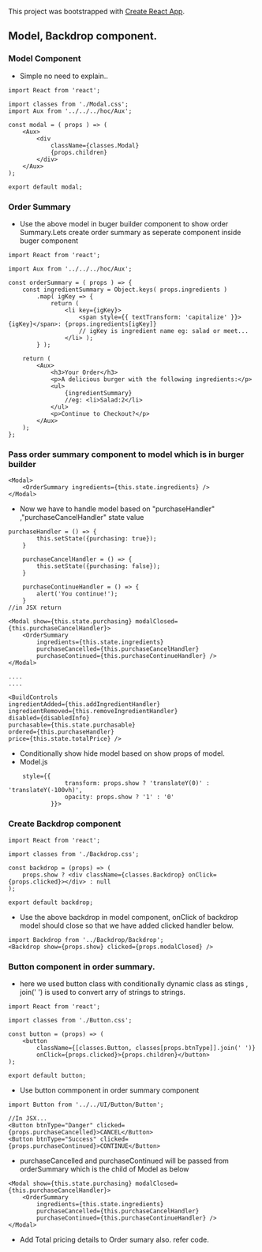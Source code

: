 This project was bootstrapped with [Create React App](https://github.com/facebook/create-react-app).

## Model, Backdrop component.
### Model Component
* Simple no need to explain..
```
import React from 'react';

import classes from './Modal.css';
import Aux from '../../../hoc/Aux';

const modal = ( props ) => (
    <Aux>
        <div
            className={classes.Modal}
            {props.children}
        </div>
    </Aux>
);

export default modal;
```
### Order Summary 

* Use the above model in buger builder component to show order Summary.Lets create order summary as seperate component inside buger component
```
import React from 'react';

import Aux from '../../../hoc/Aux';

const orderSummary = ( props ) => {
    const ingredientSummary = Object.keys( props.ingredients )
        .map( igKey => {
            return (
                <li key={igKey}>
                    <span style={{ textTransform: 'capitalize' }}>{igKey}</span>: {props.ingredients[igKey]}
                    // igKey is ingredient name eg: salad or meet...
                </li> );
        } );

    return (
        <Aux>
            <h3>Your Order</h3>
            <p>A delicious burger with the following ingredients:</p>
            <ul>
                {ingredientSummary}
                //eg: <li>Salad:2</li>
            </ul>
            <p>Continue to Checkout?</p>
        </Aux>
    );
};
```
### Pass order summary component to model which is in burger builder
```
<Modal>
    <OrderSummary ingredients={this.state.ingredients} />
</Modal>
```
* Now we have to handle model based on "purchaseHandler" ,"purchaseCancelHandler" state value
```
purchaseHandler = () => {
        this.setState({purchasing: true});
    }

    purchaseCancelHandler = () => {
        this.setState({purchasing: false});
    }

    purchaseContinueHandler = () => {
        alert('You continue!');
    }
//in JSX return

<Modal show={this.state.purchasing} modalClosed={this.purchaseCancelHandler}>
    <OrderSummary 
        ingredients={this.state.ingredients}
        purchaseCancelled={this.purchaseCancelHandler}
        purchaseContinued={this.purchaseContinueHandler} />
</Modal>

....
....

<BuildControls
ingredientAdded={this.addIngredientHandler}
ingredientRemoved={this.removeIngredientHandler}
disabled={disabledInfo}
purchasable={this.state.purchasable}
ordered={this.purchaseHandler}
price={this.state.totalPrice} />
```
* Conditionally show hide model based on show props of model.
* Model.js
```
    style={{
                transform: props.show ? 'translateY(0)' : 'translateY(-100vh)',
                opacity: props.show ? '1' : '0'
            }}>
```
### Create Backdrop component
```
import React from 'react';

import classes from './Backdrop.css';

const backdrop = (props) => (
    props.show ? <div className={classes.Backdrop} onClick={props.clicked}></div> : null
);

export default backdrop;
```
* Use the above backdrop in model component, onClick of backdrop model should close so that we have added clicked handler below.

```
import Backdrop from '../Backdrop/Backdrop';
<Backdrop show={props.show} clicked={props.modalClosed} />
```
### Button component in order summary.
* here we used button class with conditionally dynamic class as stings , join(' ') is used to convert arry of strings to strings.
```
import React from 'react';

import classes from './Button.css';

const button = (props) => (
    <button
        className={[classes.Button, classes[props.btnType]].join(' ')}
        onClick={props.clicked}>{props.children}</button>
);

export default button;
```
* Use button commponent in order summary component
```
import Button from '../../UI/Button/Button';

//In JSX...
<Button btnType="Danger" clicked={props.purchaseCancelled}>CANCEL</Button>
<Button btnType="Success" clicked={props.purchaseContinued}>CONTINUE</Button>
```
* purchaseCancelled and purchaseContinued will be passed from orderSummary which is the child of Model as below

```
<Modal show={this.state.purchasing} modalClosed={this.purchaseCancelHandler}>
    <OrderSummary 
        ingredients={this.state.ingredients}
        purchaseCancelled={this.purchaseCancelHandler}
        purchaseContinued={this.purchaseContinueHandler} />
</Modal>
```
* Add Total pricing details to Order sumary also. refer code.




